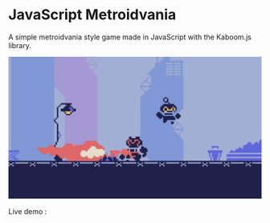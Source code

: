 # JavaScript Metroidvania

A simple metroidvania style game made in JavaScript with the Kaboom.js library.

![image of the game](./screenshot.png)

Live demo : 


